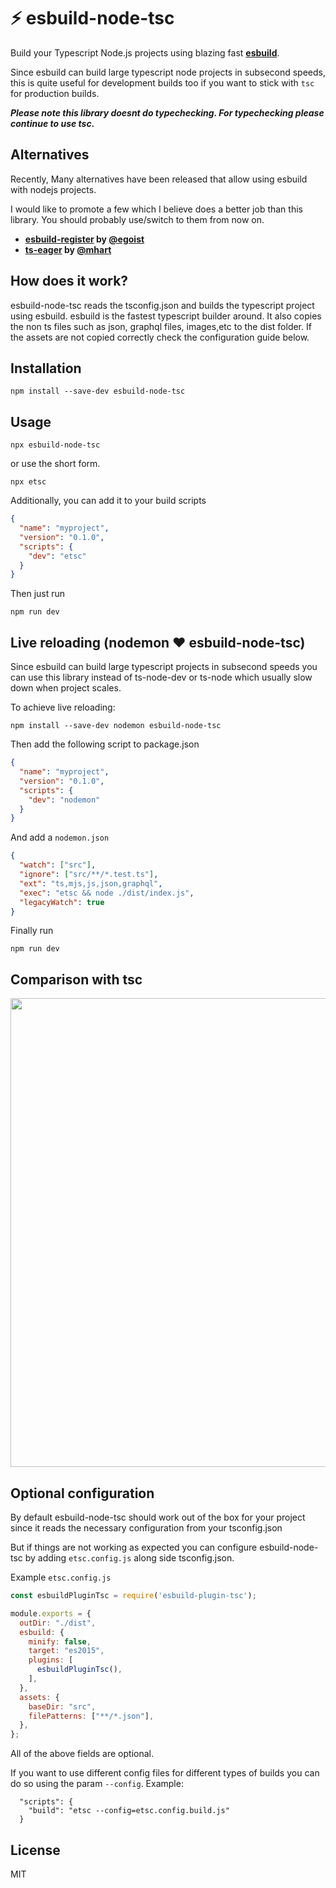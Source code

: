 # ⚡️ esbuild-node-tsc

Build your Typescript Node.js projects using blazing fast **[esbuild](https://github.com/evanw/esbuild)**.

Since esbuild can build large typescript node projects in subsecond speeds, this is quite useful for development builds too if you want to stick with `tsc` for production builds.

**_Please note this library doesnt do typechecking. For typechecking please continue to use tsc._**

## Alternatives

Recently, Many alternatives have been released that allow using esbuild with nodejs projects.

I would like to promote a few which I believe does a better job than this library. You should probably use/switch to them from now on.

- **[esbuild-register](https://github.com/egoist/esbuild-register) by [@egoist](https://github.com/egoist)**
- **[ts-eager](https://github.com/mhart/ts-eager) by [@mhart](https://github.com/mhart)**

## How does it work?

esbuild-node-tsc reads the tsconfig.json and builds the typescript project using esbuild. esbuild is the fastest typescript builder around. It also copies the non ts files such as json, graphql files, images,etc to the dist folder. If the assets are not copied correctly check the configuration guide below.

## Installation

```
npm install --save-dev esbuild-node-tsc
```

## Usage

```
npx esbuild-node-tsc
```

or use the short form.

```
npx etsc
```

Additionally, you can add it to your build scripts

```json
{
  "name": "myproject",
  "version": "0.1.0",
  "scripts": {
    "dev": "etsc"
  }
}
```

Then just run

```
npm run dev
```

## Live reloading (nodemon ❤️ esbuild-node-tsc)

Since esbuild can build large typescript projects in subsecond speeds you can use this library instead of ts-node-dev or ts-node which usually slow down when project scales.

To achieve live reloading:

```
npm install --save-dev nodemon esbuild-node-tsc
```

Then add the following script to package.json

```json
{
  "name": "myproject",
  "version": "0.1.0",
  "scripts": {
    "dev": "nodemon"
  }
}
```

And add a `nodemon.json`

```json
{
  "watch": ["src"],
  "ignore": ["src/**/*.test.ts"],
  "ext": "ts,mjs,js,json,graphql",
  "exec": "etsc && node ./dist/index.js",
  "legacyWatch": true
}
```

Finally run

```
npm run dev
```

## Comparison with tsc

<img src="https://user-images.githubusercontent.com/4029423/94347242-c6497600-0032-11eb-8a66-4311adf04554.gif" width="638" height="750">


## Optional configuration

By default esbuild-node-tsc should work out of the box for your project since it reads the necessary configuration from your tsconfig.json

But if things are not working as expected you can configure esbuild-node-tsc by adding `etsc.config.js` along side tsconfig.json.

Example `etsc.config.js`

```js
const esbuildPluginTsc = require('esbuild-plugin-tsc');

module.exports = {
  outDir: "./dist",
  esbuild: {
    minify: false,
    target: "es2015",
    plugins: [
      esbuildPluginTsc(),
    ],
  },
  assets: {
    baseDir: "src",
    filePatterns: ["**/*.json"],
  },
};
```

All of the above fields are optional.

If you want to use different config files for different types of builds you can do so using the param `--config`. Example:

```
  "scripts": {
    "build": "etsc --config=etsc.config.build.js"
  }
```

## License

MIT
